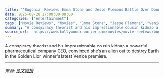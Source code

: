 ```yaml
---
title: "‘Bugonia’ Review: Emma Stone and Jesse Plemons Battle Over Doomed Humanity in Yorgos Lanthimos’ Loopy Dark Comedy About Our Planet in Peril"
date: 2025-08-28T17:00:00+08:00
categories: ["entertainment"]
tags: ["Movie Reviews", "Movies", "Emma Stone", "Jesse Plemons", "venice", "Venice 2025", "Venice Film Festival", "Yorgos Lanthimos"]
summary: "A conspiracy theorist and his impressionable cousin kidnap a powerful pharmaceutical company CEO, convinced she’s an alien out to destroy Earth in the Golden Lion winner's latest Venice premiere."
source_url: "https://www.hollywoodreporter.com/movies/movie-reviews/bugonia-review-emma-stone-jesse-plemons-yorgos-lanthimos-1236355544/"
---
```


A conspiracy theorist and his impressionable cousin kidnap a powerful pharmaceutical company CEO, convinced she’s an alien out to destroy Earth in the Golden Lion winner's latest Venice premiere.

---

*来源: [原文链接](https://www.hollywoodreporter.com/movies/movie-reviews/bugonia-review-emma-stone-jesse-plemons-yorgos-lanthimos-1236355544/)*

